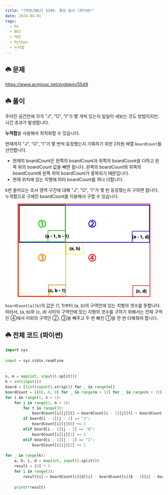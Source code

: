 ```yaml
---
title: "[백준/BOJ] 5549. 행성 탐사 (파이썬)"
date: 2024-04-01
tags:
  - PS
  - BOJ
  - 백준
  - Python
  - 누적합
---
```


## ☘️ 문제

https://www.acmicpc.net/problem/5549

## ☘️ 풀이

주어진 공간안에 각각 "J", "O", "I"가 몇 개씩 있는지 일일이 세보는 것도 방법이지만, 시간 초과가 발생합니다.

**누적합**을 사용해서 최적화할 수 있습니다.

현재까지 "J", "O", "I"가 몇 번씩 등장했는지 기록하기 위한 2차원 배열 `boardCount`를 선언합니다.

- 현재의 boardCount은 왼쪽의 boardCount과 위쪽의 boardCount을 더하고 왼쪽 위의 boardCount 값을 빼면 됩니다. 왼쪽의 boardCount와 위쪽의 boardCount에 왼쪽 위의 boardCount가 중복되기 때문입니다.
- 현재 위치에 있는 지형에 따라 boardCount를 하나 더합니다.

k번 들어오는 조사 영역 구간에 대해 "J", "O", "I"가 몇 번 등장했는지 구하면 됩니다. 누적합으로 구해진 boardCount를 이용해서 구할 수 있습니다.

<figure>
    <img src="img/boj-5549-01.jpg">
</figure>

`boardCount[a][b]`의 값은 (1, 1)부터 (a, b)의 구역안에 있는 지형의 갯수를 뜻합니다. 따라서, (a, b)와 (c, d) 사이의 구역안에 있는 지형의 갯수를 구하기 위해서는 전체 구역인 ④에서 이외의 구역인 ②, ③을 빼주고 두 번 빠진 ①을 한 번 더해줘야 합니다.

## ☘️ 전체 코드 (파이썬)

```python
import sys

input = sys.stdin.readline


n, m = map(int, input().split())
k = int(input())
board = [list(input().strip()) for _ in range(n)]
boardCount = [[[0, 0, 0] for _ in range(m + 1)] for _ in range(n + 1)]
for i in range(1, n + 1):
    for j in range(1, m + 1):
        for t in range(3):
            boardCount[i][j][t] = boardCount[i - 1][j][t] + boardCount[i][j - 1][t] - boardCount[i - 1][j - 1][t]
        if board[i - 1][j - 1] == "J":
            boardCount[i][j][0] += 1
        elif board[i - 1][j - 1] == "O":
            boardCount[i][j][1] += 1
        elif board[i - 1][j - 1] == "I":
            boardCount[i][j][2] += 1

for _ in range(k):
    a, b, c, d = map(int, input().split())
    result = [0] * 3
    for i in range(3):
        result[i] = boardCount[c][d][i] - boardCount[c][b - 1][i] - boardCount[a - 1][d][i] + boardCount[a - 1][b - 1][i]

    print(*result)
```
